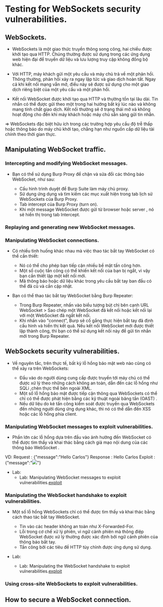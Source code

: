 # Testing for WebSockets security vulnerabilities.

## WebSockets.

- WebSockets là một giao thức truyền thông song công, hai chiều được khởi tạo qua HTTP. Chúng thường được sử dụng trong các ứng dụng web hiện đại để truyền dữ liệu và lưu lượng truy cập không đồng bộ khác.

- Với HTTP, máy khách gửi một yêu cầu và máy chủ trả về một phản hồi. Thông thường, phản hồi xảy ra ngay lập tức và giao dịch hoàn tất. Ngay cả khi kết nối mạng vẫn mở, điều này sẽ được sử dụng cho một giao dịch riêng biệt của một yêu cầu và một phản hồi.
- Kết nối WebSocket được khởi tạo qua HTTP và thường tồn tại lâu dài. Tin nhắn có thể được gửi theo một trong hai hướng bất kỳ lúc nào và không mang tính chất giao dịch. Kết nối thường sẽ ở trạng thái mở và không hoạt động cho đến khi máy khách hoặc máy chủ sẵn sàng gửi tin nhắn.

=> WebSockets đặc biệt hữu ích trong các trường hợp yêu cầu độ trễ thấp hoặc thông báo do máy chủ khởi tạo, chẳng hạn như nguồn cấp dữ liệu tài chính theo thời gian thực.

## Manipulating WebSocket traffic.

### Intercepting and modifying WebSocket messages.

- Bạn có thể sử dụng Burp Proxy để chặn và sửa đổi các thông báo WebSocket, như sau:

	+ Cấu hình trình duyệt để Burp Suite làm máy chủ proxy.
	+ Sử dụng ứng dụng và tìm kiếm các mục xuất hiện trong tab lịch sử WebSockets của Burp Proxy.
	+ Tab intercept của Burp Proxy (turn on).
	+ Khi một message WebSocket được gửi từ browser hoặc server , nó sẽ hiển thị trong tab Intercept.

### Replaying and generating new WebSocket messages.
### Manipulating WebSocket connections.

- Có nhiều tình huống khác nhau mà việc thao tác bắt tay WebSocket có thể cần thiết:

	+ Nó có thể cho phép bạn tiếp cận nhiều bề mặt tấn công hơn.
	+ Một số cuộc tấn công có thể khiến kết nối của bạn bị ngắt, vì vậy bạn cần thiết lập một kết nối mới.
	+ Mã thông báo hoặc dữ liệu khác trong yêu cầu bắt tay ban đầu có thể đã cũ và cần cập nhật.

- Bạn có thể thao tác bắt tay WebSocket bằng Burp Repeater:

	+ Trong Burp Repeater, nhấn vào biểu tượng bút chì bên cạnh URL WebSocket >  Sao chép một WebSocket đã kết nối hoặc kết nối lại với một WebSocket đã ngắt kết nối.
	+ Khi nhấn vào "connect", Burp sẽ cố gắng thực hiện bắt tay đã định cấu hình và hiển thị kết quả. Nếu kết nối WebSocket mới được thiết lập thành công, thì bạn có thể sử dụng kết nối này để gửi tin nhắn mới trong Burp Repeater.

## WebSockets security vulnerabilities.


- Về nguyên tắc, trên thực tế, bất kỳ lỗ hổng bảo mật web nào cũng có thể xảy ra trên WebSockets:

	+ Đầu vào do người dùng cung cấp được truyền tới máy chủ có thể được xử lý theo những cách không an toàn, dẫn đến các lỗ hổng như SQLi  ,chèn thực thể bên ngoài XML.
	+ Một số lỗ hổng bảo mật được tiếp cận thông qua WebSockets có thể chỉ có thể được phát hiện bằng các kỹ thuật ngoài băng tần (OAST) .
	+ Nếu dữ liệu do kẻ tấn công kiểm soát được truyền qua WebSockets đến những người dùng ứng dụng khác, thì nó có thể dẫn đến XSS hoặc các lỗ hổng phía client.

### Manipulating WebSocket messages to exploit vulnerabilities.

- Phần lớn các lỗ hổng dựa trên đầu vào ảnh hưởng đến WebSocket có thể được tìm thấy và khai thác bằng cách giả mạo nội dung của các thông báo WebSocket .

VD:
Request : {"message":"Hello Carlos"}
Response : <td>Hello Carlos</td>
Exploit : {"message":"<img src=1 onerror='alert(1)'>"}

- Lab:
	+ Lab: Manipulating WebSocket messages to exploit vulnerabilities.[exploit](exploit/lab1.txt)

### Manipulating the WebSocket handshake to exploit vulnerabilities.

- Một số lỗ hổng WebSockets chỉ có thể được tìm thấy và khai thác bằng cách thao tác bắt tay WebSocket.

	+ Tin vào các header không an toàn như X-Forwarded-For.
	+ Lỗi trong cơ chế xử lý phiên, vì ngữ cảnh phiên mà thông điệp WebSocket được xử lý thường được xác định bởi ngữ cảnh phiên của thông báo bắt tay.
	+ Tấn công bởi các tiêu đề HTTP tùy chỉnh được ứng dụng sử dụng.

- Lab:
	+ Lab: Manipulating the WebSocket handshake to exploit vulnerabilities.[exploit](exploit/lab2.txt)



### Using cross-site WebSockets to exploit vulnerabilities.


## How to secure a WebSocket connection.